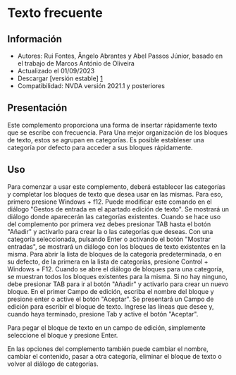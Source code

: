 # Texto frecuente #


## Información
* Autores: Rui Fontes, Ângelo Abrantes y Abel Passos Júnior, basado en el trabajo de Marcos António de Oliveira
* Actualizado el 01/09/2023
* Descargar [versión estable] [1]
* Compatibilidad: NVDA versión 2021.1 y posteriores


## Presentación
Este complemento proporciona una forma de insertar rápidamente texto que se escribe con frecuencia.
Para Una mejor organización de los bloques de texto, estos  se agrupan en categorías.
Es posible estableser una categoría por defecto para acceder a sus bloques rápidamente.


## Uso
Para comenzar a usar este complemento, deberá establecer las categorías y completar los bloques de texto que desea usar en las mismas.
Para eso, primero presione Windows + f12. Puede modificar este comando en el diálogo "Gestos de entrada en el apartado edición de texto".
Se mostrará un diálogo donde aparecerán las categorías existentes. Cuando se hace uso del complemento por primera vez debes presionar TAB hasta el botón "Añadir" y activarlo para crear la o  las categorías que deseas.
Con una categoría seleccionada, pulsando Enter o activando el botón "Mostrar entradas", se mostrará un diálogo con los bloques de texto existentes en la misma.
Para abrir la lista de bloques de la categoría predeterminada, o en su defecto, de la primera en la lista de categorías, presione Control + Windows + F12.
Cuando se abre el diálogo de bloques para una categoría, se muestran todos los bloques existentes para la misma.
Si no hay ninguno, debe presionar TAB para ir al botón "Añadir" y activarlo para crear un nuevo bloque.
En el primer Campo de edición, escriba el nombre del bloque y presione enter o active el botón "Aceptar".
Se presentará un Campo de edición para escribir el bloque de texto.
Ingrese las líneas que desee y, cuando haya terminado, presione Tab y active el botón "Aceptar".

Para pegar el bloque de texto en un campo de edición, simplemente seleccione el bloque y presione Enter.

En las opciones del complemento también puede cambiar el nombre, cambiar el contenido, pasar a otra categoría, eliminar el bloque de texto o volver al diálogo de categorías.


[1]: https://github.com/ruifontes/frequentText/releases/download/2023.09.01/frequentText-2023.09.01.nvda-addon
